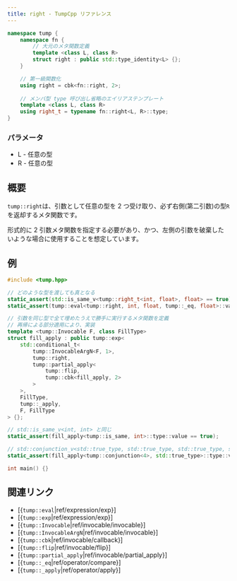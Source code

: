 ```yaml
---
title: right - TumpCpp リファレンス
---
```


```cpp
namespace tump {
    namespace fn {
        // 大元のメタ関数定義
        template <class L, class R>
        struct right : public std::type_identity<L> {};
    }

    // 第一級関数化
    using right = cbk<fn::right, 2>;
    
    // メンバ型 type 呼び出し省略のエイリアステンプレート
    template <class L, class R>
    using right_t = typename fn::right<L, R>::type;
}
```

### パラメータ

- L - 任意の型
- R - 任意の型

## 概要

`tump::right`は、引数として任意の型を 2 つ受け取り、必ず右側(第二引数)の型`R`を返却するメタ関数です。

形式的に 2 引数メタ関数を指定する必要があり、かつ、左側の引数を破棄したいような場合に使用することを想定しています。

## 例

```cpp
#include <tump.hpp>

// どのような型を渡しても真となる
static_assert(std::is_same_v<tump::right_t<int, float>, float> == true);
static_assert(tump::eval<tump::right, int, float, tump::_eq, float>::value == true);

// 引数を同じ型で全て埋めたうえで勝手に実行するメタ関数を定義
// 再帰による部分適用により、実装
template <tump::Invocable F, class FillType>
struct fill_apply : public tump::exp<
    std::conditional_t<
        tump::InvocableArgN<F, 1>,
        tump::right,
        tump::partial_apply<
            tump::flip,
            tump::cbk<fill_apply, 2>
        >
    >,
    FillType,
    tump::_apply,
    F, FillType
> {};

// std::is_same_v<int, int> と同じ
static_assert(fill_apply<tump::is_same, int>::type::value == true);

// std::conjunction_v<std::true_type, std::true_type, std::true_type, std::true_type> と同じ
static_assert(fill_apply<tump::conjunction<4>, std::true_type>::type::value == true);

int main() {}
```

## 関連リンク

- [{`tump::eval`|ref/expression/exp}]
- [{`tump::exp`|ref/expression/exp}]
- [{`tump::Invocable`|ref/invocable/invocable}]
- [{`tump::InvocableArgN`|ref/invocable/invocable}]
- [{`tump::cbk`|ref/invocable/callback}]
- [{`tump::flip`|ref/invocable/flip}]
- [{`tump::partial_apply`|ref/invocable/partial_apply}]
- [{`tump::_eq`|ref/operator/compare}]
- [{`tump::_apply`|ref/operator/apply}]
